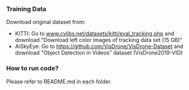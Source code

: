 ### Training Data
Download original dataset from:
 - KITTI: Go to www.cvlibs.net/datasets/kitti/eval_tracking.php and download "Download left color images of tracking data set (15 GB)"
 - AiSkyEye: Go to https://github.com/VisDrone/VisDrone-Dataset and download "Object Detection in Videos" dataset (VisDrone2019-VID)

### How to run code?

Please refer to README.md in each folder.
